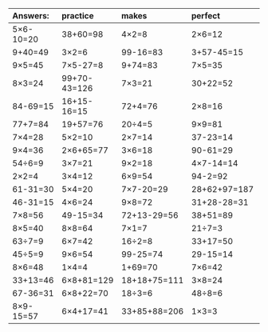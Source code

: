| Answers: | practice | makes | perfect | ! |
| :--- | :--- | :--- | :--- | :--- |
| 5×6-10=20 | 38+60=98 | 4×2=8 | 2×6=12 | 4×8=32 | 
| 9+40=49 | 3×2=6 | 99-16=83 | 3+57-45=15 | 75+28-8=95 | 
| 9×5=45 | 7×5-27=8 | 9+74=83 | 7×5=35 | 5+53+71=129 | 
| 8×3=24 | 99+70-43=126 | 7×3=21 | 30+22=52 | 7×9=63 | 
| 84-69=15 | 16+15-16=15 | 72+4=76 | 2×8=16 | 24÷4=6 | 
| 77+7=84 | 19+57=76 | 20÷4=5 | 9×9=81 | 62-39=23 | 
| 7×4=28 | 5×2=10 | 2×7=14 | 37-23=14 | 2×3-4=2 | 
| 9×4=36 | 2×6+65=77 | 3×6=18 | 90-61=29 | 5×6=30 | 
| 54÷6=9 | 3×7=21 | 9×2=18 | 4×7-14=14 | 13+26+47=86 | 
| 2×2=4 | 3×4=12 | 6×9=54 | 94-2=92 | 6×1=6 | 
| 61-31=30 | 5×4=20 | 7×7-20=29 | 28+62+97=187 | 36÷6=6 | 
| 46-31=15 | 4×6=24 | 9×8=72 | 31+28-28=31 | 2×4=8 | 
| 7×8=56 | 49-15=34 | 72+13-29=56 | 38+51=89 | 4×4-9=7 | 
| 8×5=40 | 8×8=64 | 7×1=7 | 21÷7=3 | 21÷3=7 | 
| 63÷7=9 | 6×7=42 | 16÷2=8 | 33+17=50 | 4×1=4 | 
| 45÷5=9 | 9×6=54 | 99-25=74 | 29-15=14 | 8×6-32=16 | 
| 8×6=48 | 1×4=4 | 1+69=70 | 7×6=42 | 15+45=60 | 
| 33+13=46 | 6×8+81=129 | 18+18+75=111 | 3×8=24 | 3×5=15 | 
| 67-36=31 | 6×8+22=70 | 18÷3=6 | 48÷8=6 | 80-13=67 | 
| 8×9-15=57 | 6×4+17=41 | 33+85+88=206 | 1×3=3 | 69+24=93 | 
